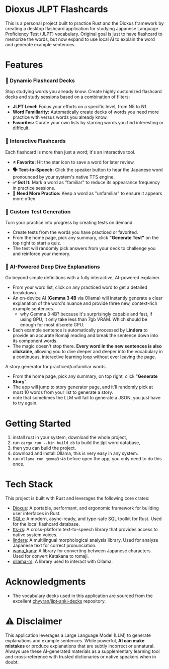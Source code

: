 # Dioxus JLPT Flashcards

This is a personal project built to practice Rust and the Dioxus framework by creating a desktop flashcard application for studying Japanese Language Proficiency Test (JLPT) vocabulary. Original goal is just to have flashcard to memorize the words, but now expand to use local AI to explain the word and generate example sentences. 

# Features

### 🎴 Dynamic Flashcard Decks

Stop studying words you already know. Create highly customized flashcard decks and study sessions based on a combination of filters:

- **JLPT Level:** Focus your efforts on a specific level, from N5 to N1.    
- **Word Familiarity:** Automatically create decks of words you need more practice with versus words you already know.    
- **Favorites:** Curate your own lists by starring words you find interesting or difficult.
    
### 🔀 Interactive Flashcards

Each flashcard is more than just a word; it's an interactive tool.

- **⭐️ Favorite:** Hit the star icon to save a word for later review.    
- **🗣️ Text-to-Speech:** Click the speaker button to hear the Japanese word pronounced by your system's native TTS engine.    
- **✅ Got It:** Mark a word as "familiar" to reduce its appearance frequency in practice sessions.    
- **🔄 Need More Practice:** Keep a word as "unfamiliar" to ensure it appears more often.    

### 📝 Custom Test Generation

Turn your practice into progress by creating tests on demand.

- Create tests from the words you have practiced or favorited.    
- From the home page, pick any summary, click **"Generate Test"** on the top right to start a quiz.    
- The test will randomly pick answers from your deck to challenge you and reinforce your memory.
    

### 🧠 AI-Powered Deep Dive Explanations

Go beyond simple definitions with a fully interactive, AI-powered explainer.

- From your word list, click on any practiced word to get a detailed breakdown.    
- An on-device AI (**Gemma 3 4B** via Ollama) will instantly generate a clear explanation of the word's nuance and provide three new, context-rich example sentences.    
	- why Gemma 3 4B? because it's surprisingly capable and fast, if using GPU, it only take less than 7gb VRAM. Which should be enough for most discrete GPU.
- Each example sentence is automatically processed by **Lindera** to provide an accurate Romaji reading and break the sentence down into its component words.    
- The magic doesn't stop there. **Every word in the new sentences is also clickable**, allowing you to dive deeper and deeper into the vocabulary in a continuous, interactive learning loop without ever leaving the page.

A story generator for practiced/unfamiliar words

- From the home page, pick any summary, on top right, click "**Generate Story**".
- The app will jump to story generator page, and it'll randomly pick at most 10 words from your list to generate a story.
- note that sometimes the LLM will fail to generate a JSON, you just have to try again.

# Getting Started

1. install rust in your system, download the whole project, 
2. run `cargo run --bin build_db` to build the jlpt word database, 
3. then you can build the project.
4. download and install Ollama, this is very easy in any system.
5. run `ollama run gemma3:4b` before open the app, you only need to do this once.

# Tech Stack
This project is built with Rust and leverages the following core crates:

- [Dioxus](https://docs.rs/dioxus/latest/dioxus/index.html): A portable, performant, and ergonomic framework for building user interfaces in Rust.
- [SQLx](https://docs.rs/sqlx/latest/sqlx/index.html): A modern, async-ready, and type-safe SQL toolkit for Rust. Used for the local flashcard database.
- [tts-rs](https://docs.rs/tts/latest/tts/): A cross-platform text-to-speech library that provides access to native system voices.
- [lindera](https://github.com/lindera/lindera): A multilingual morphological analysis library. Used for analyze Japanese text for correct pronunciation.
- [wana_kana](https://github.com/PSeitz/wana_kana_rust): A library for converting between Japanese characters. Used for convert Katakana to romaji.
- [ollama-rs](https://github.com/pepperoni21/ollama-rs): A library used to interact with Ollama.

# Acknowledgments

- The vocabulary decks used in this application are sourced from the excellent [chyyran/jlpt-anki-decks](https://github.com/chyyran/jlpt-anki-decks) repository.

# ⚠️ Disclaimer

This application leverages a Large Language Model (LLM) to generate explanations and example sentences. While powerful, **AI can make mistakes** or produce explanations that are subtly incorrect or unnatural. Always use these AI-generated materials as a supplementary learning tool and cross-reference with trusted dictionaries or native speakers when in doubt.